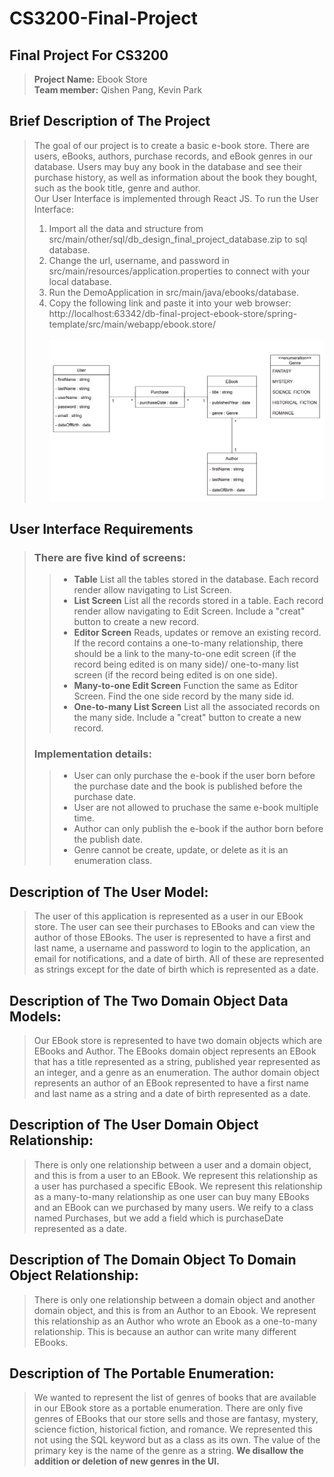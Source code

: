 # CS3200-Final-Project

## Final Project For CS3200 
> **Project Name:** Ebook Store <br />
> **Team member:** Qishen Pang, Kevin Park <br />
 
## Brief Description of The Project
> The goal of our project is to create a basic e-book store. There are users, eBooks, authors, purchase records, and eBook genres in our database. Users may buy any book in the database and see their purchase history, as well as information about the book they bought, such as the book title, genre and author. <br />
> Our User Interface is implemented through React JS. To run the User Interface: <br />
> 1. Import all the data and structure from src/main/other/sql/db_design_final_project_database.zip to sql database. <br />
> 2. Change the url, username, and password in src/main/resources/application.properties to connect with your local database. <br />
> 3. Run the DemoApplication in src/main/java/ebooks/database. <br />
> 4. Copy the following link and paste it into your web browser: <br />
> http://localhost:63342/db-final-project-ebook-store/spring-template/src/main/webapp/ebook.store/ <br /> <br />
> ![Link to UML class diagram](https://github.com/YsGBt/CS3200-Final-Project/blob/main/cs3200-final-project-UML.PNG?raw=true) <br />

## User Interface Requirements
> ### There are five kind of screens: <br />
> > - **Table** List all the tables stored in the database. Each record render allow navigating to List Screen. <br />
> > - **List Screen** List all the records stored in a table. Each record render allow navigating to Edit Screen. Include a "creat" button to create a new record. <br />
> > - **Editor Screen** Reads, updates or remove an existing record. If the record contains a one-to-many relationship, there should be a link to the many-to-one edit screen (if the record being edited is on many side)/ one-to-many list screen (if the record being edited is on one side). <br />
> > - **Many-to-one Edit Screen** Function the same as Editor Screen. Find the one side record by the many side id. <br />
> > - **One-to-many List Screen** List all the associated records on the many side. Include a "creat" button to create a new record. <br />
> ### Implementation details: <br />
> > - User can only purchase the e-book if the user born before the purchase date and the book is published before the purchase date. <br />
> > - User are not allowed to pruchase the same e-book multiple time. <br />
> > - Author can only publish the e-book if the author born before the publish date. <br />
> > - Genre cannot be create, update, or delete as it is an enumeration class. <br />

## Description of The User Model:
> The user of this application is represented as a user in our EBook store. The user can see their purchases to EBooks and can view the author of those EBooks. The user is represented to have a first and last name, a username and password to login to the application, an email for notifications, and a date of birth. All of these are represented as strings except for the date of birth which is represented as a date.

## Description of The Two Domain Object Data Models:
> Our EBook store is represented to have two domain objects which are EBooks and Author. The EBooks domain object represents an EBook that has a title represented as a string, published year represented as an integer, and a genre as an enumeration. The author domain object represents an author of an EBook represented to have a first name and last name as a string and a date of birth represented as a date.

## Description of The User Domain Object Relationship:
> There is only one relationship between a user and a domain object, and this is from a user to an EBook. We represent this relationship as a user has purchased a specific EBook. We represent this relationship as a many-to-many relationship as one user can buy many EBooks and an EBook can we purchased by many users. We reify to a class named Purchases, but we add a field which is purchaseDate represented as a date.

## Description of The Domain Object To Domain Object Relationship:
> There is only one relationship between a domain object and another domain object, and this is from an Author to an Ebook. We represent this relationship as an Author who wrote an Ebook as a one-to-many relationship. This is because an author can write many different EBooks.

## Description of The Portable Enumeration:
> We wanted to represent the list of genres of books that are available in our EBook store as a portable enumeration. There are only five genres of EBooks that our store sells and those are fantasy, mystery, science fiction, historical fiction, and romance. We represented this not using the SQL keyword but as a class as its own. The value of the primary key is the name of the genre as a string. **We disallow the addition or deletion of new genres in the UI.**
